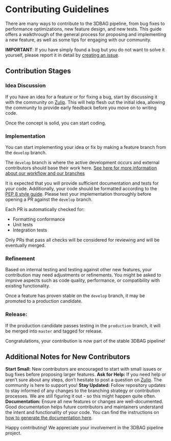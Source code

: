 # Contributing Guidelines

There are many ways to contribute to the 3DBAG pipeline, from bug fixes to performance optimizations, new feature design, and new tests. This guide offers a walkthrough of the general process for proposing and implementing a new feature, as well as some tips for engaging with our community.

**IMPORTANT**: If you have simply found a bug but you do not want to solve it yourself, please report it in detail by [creating an issue](https://github.com/3DBAG/3dbag-pipeline/issues).

## Contribution Stages

### Idea Discussion

If you have an idea for a feature or for fixing a bug, start by discussing it with the community on [Zulip](https://3dbag.zulipchat.com).
This will help flesh out the initial idea, allowing the community to provide early feedback before you move on to writing code.

Once the concept is solid, you can start coding.


### Implementation

You can start implementing your idea or fix by making a feature branch from the `develop` branch.

The `develop` branch is where the active development occurs and external contributors should base their work here.
[See here for more information about our workflow and our branches](/docs/development/code.md#branches)

It is expected that you will provide sufficient documentation and tests for your code.
Additionally, your code should be formatted according to the [PEP 8 style guide](https://peps.python.org/pep-0008/).
Please test your implementation thoroughly before opening a PR against the `develop` branch.

Each PR is automatically checked for:

- Formatting conformance
- Unit tests
- Integration tests

Only PRs that pass all checks will be considered for reviewing and will be eventually merged.

### Refinement

Based on internal testing and testing against other new features, your contribution may need adjustments or refinements.
You might be asked to improve aspects such as code quality, performance, or compatibility with existing functionality.

Once a feature has proven stable on the `develop` branch, it may be promoted to a production candidate.


### Release:

If the production candidate passes testing in the `production` branch, it will be merged into `master` and tagged for release.

Congratulations, your contribution is now part of the stable 3DBAG pipeline!


## Additional Notes for New Contributors

**Start Small:** New contributors are encouraged to start with small issues or bug fixes before proposing larger features. 
**Ask for Help:** If you need help or aren’t sure about any steps, don’t hesitate to post a question on [Zulip](https://3dbag.zulipchat.com). The community is here to support you!
**Stay Updated:** Follow repository updates to stay informed of any changes to the branching strategy or contribution processes. We are still figuring it out - so this might happen quite often.
**Documentation:** Ensure all new features or changes are well-documented. Good documentation helps future contributors and maintainers understand the intent and functionality of your code. You can find the instructions on [how to generate the documentation here](documentation.md).

Happy contributing! We appreciate your involvement in the 3DBAG pipeline project.